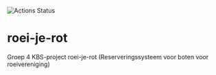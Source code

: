 ![Actions Status](https://github.com/KBS-Groep-4/roei-je-rot/workflows/Roei%20Je%20Rot%20CI/badge.svg)

# roei-je-rot
Groep 4 KBS-project roei-je-rot (Reserveringssysteem voor boten voor roeivereniging)
